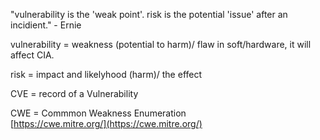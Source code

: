 "vulnerability is the 'weak point'.
risk is the potential 'issue' after an incidient." - Ernie

vulnerability = weakness (potential to harm)/ flaw in soft/hardware, it will affect CIA.

risk =  impact and likelyhood (harm)/ the effect 

CVE = record of a Vulnerability

CWE = Commmon Weakness Enumeration \
[https://cwe.mitre.org/](https://cwe.mitre.org/)

